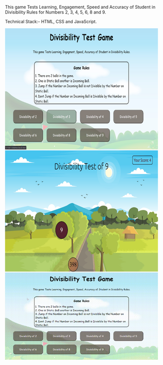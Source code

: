 This game Tests Learning, Engagement, Speed and Accuracy of Student in Divisibility Rules for Numbers 2, 3, 4, 5, 6, 8 and 9.

Technical Stack:- HTML, CSS and JavaScript.

<img src="static/img.jpg" width="700" height="400">

<img src="static/img1.jpg" width="700" height="400">

<img src="static/video.gif">
